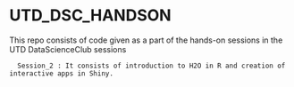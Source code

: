 # UTD_DSC_HANDSON
This repo consists of code given as a part of the hands-on sessions in the UTD DataScienceClub sessions  

      Session_2 : It consists of introduction to H2O in R and creation of interactive apps in Shiny.  
      
